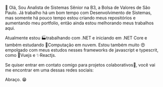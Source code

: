 👋 Olá, Sou Analista de Sistemas Sênior na B3, a Bolsa de Valores de São Paulo. Já trabalho há um bom tempo com Desenvolvimento de Sistemas, mas somente há pouco tempo estou criando meus repositórios e aumentando meu portfolio, então ainda estou melhorando meus trabalhos aqui.

Atualmente estou 🏭trabalhando com .NET e iniciando em .NET Core e também estudando 🚀Computação em nuvem. Estou também muito 😍empolgado com meus estudos nesses frameworks de javascript e typescrit, como 🎉Vuejs e ✨Reactjs.

Se quiser entrar em contato comigo para projetos colaborativos🦾, você vai me encontrar em uma dessas redes sociais:



Abraço. 😁

<!--
**fabiosanromero/fabiosanromero** is a  _special_  repository because its `README.md` (this file) appears on your GitHub profile.

Here are some ideas to get you started:

-  I’m currently working on ...
-  I’m currently learning ...
- 👯 I’m looking to collaborate on ...
- 🤔 I’m looking for help with ...
- 💬 Ask me about ...
- 📫 How to reach me: ...
- 😄 Pronouns: ...
- ⚡ Fun fact: ...
-->
